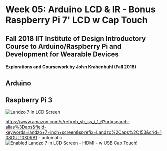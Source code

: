<h1>Week 05: Arduino LCD & IR - Bonus Raspberry Pi 7' LCD w Cap Touch
<h2>Fall 2018 IIT Institute of Design Introductory Course to Arduino/Raspberry Pi and Development for Wearable Devices

<h4>Explorations and Coursework by John Krahenbuhl (Fall 2018)</h2>

<h2>Arduino</h2> 


<h2>Raspberry Pi 3</h2>

![Landzo 7 In LCD Screen](https://images-na.ssl-images-amazon.com/images/I/41ExtMMYuUL._AC_US436_FMwebp_QL65_.jpg)

https://www.amazon.com/s/ref=nb_sb_ss_i_1_6?url=search-alias%3Daps&field-keywords=landzo+7+inch+screen&sprefix=Landzo%2Caps%2C153&crid=108GUL10X0RB1 - automatic![Enabled Landzo 7 in LCD Screen - HDMI - w USB Cap Touch!](https://www.amazon.com/s/ref=nb_sb_ss_i_1_6?url=search-alias%3Daps&field-keywords=landzo+7+inch+screen&sprefix=Landzo%2Caps%2C153&crid=108GUL10X0RB1)
